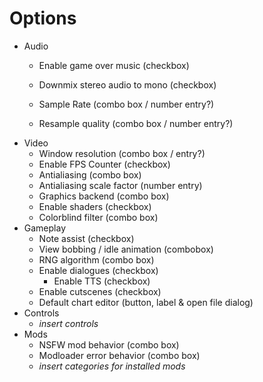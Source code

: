 # Options

- Audio
    - Enable game over music (checkbox)

    - Downmix stereo audio to mono (checkbox)
    - Sample Rate (combo box / number entry?)
    - Resample quality (combo box / number entry?)
- Video
    - Window resolution (combo box / entry?)
    - Enable FPS Counter (checkbox)
    - Antialiasing (combo box)
    - Antialiasing scale factor (number entry)
    - Graphics backend (combo box)
    - Enable shaders (checkbox)
    - Colorblind filter (combo box)
- Gameplay
    - Note assist (checkbox)
    - View bobbing / idle animation (combobox)
    - RNG algorithm (combo box)
    - Enable dialogues (checkbox)
        - Enable TTS (checkbox)
    - Enable cutscenes (checkbox)
    - Default chart editor (button, label & open file dialog)
- Controls
    - *insert controls*
- Mods
    - NSFW mod behavior (combo box)
    - Modloader error behavior (combo box)
    - *insert categories for installed mods*
